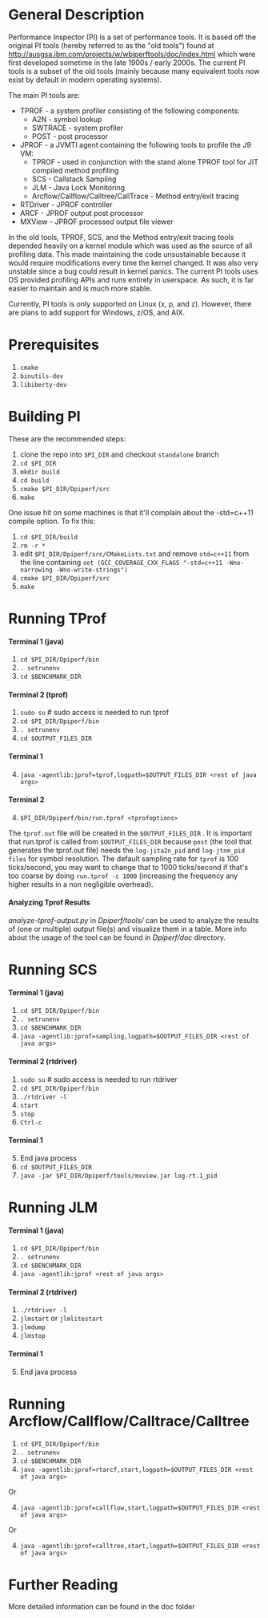 # General Description
Performance Inspector (PI) is a set of performance tools. It is based off
the original PI tools (hereby referred to as the "old tools") found at 
http://ausgsa.ibm.com/projects/w/wbiperftools/doc/index.html which were first 
developed sometime in the late 1900s / early 2000s. The current PI tools is a 
subset of the old tools (mainly because many equivalent tools now exist by 
default in modern operating systems).

The main PI tools are:
* TPROF - a system profiler consisting of the following components:
   * A2N - symbol lookup
   * SWTRACE - system profiler
   * POST - post processor
* JPROF - a JVMTI agent containing the following tools to profile the J9 VM:
   * TPROF - used in conjunction with the stand alone TPROF tool for JIT compiled method profiling
   * SCS - Callstack Sampling
   * JLM - Java Lock Monitoring
   * Arcflow/Callflow/Calltree/CallTrace - Method entry/exit tracing
* RTDriver - JPROF controller
* ARCF - JPROF output post processor
* MXView - JPROF processed output file viewer

In the old tools, TPROF, SCS, and the Method entry/exit tracing tools depended 
heavily on a kernel module which was used as the source of all profiling data.
This made maintaining the code unsustainable because it would require modifications 
every time the kernel changed. It was also very unstable since a bug could result 
in kernel panics. The current PI tools uses OS provided profiling APIs and runs 
entirely in userspace. As such, it is far easier to maintain and is much more stable. 

Currently, PI tools is only supported on Linux (x, p, and z). However, there are plans 
to add support for Windows, z/OS, and AIX.

# Prerequisites
1. `cmake`
2. `binutils-dev`
3. `libiberty-dev`

# Building PI
These are the recommended steps:
1. clone the repo into `$PI_DIR` and checkout `standalone` branch
2. `cd $PI_DIR`
3. `mkdir build`
4. `cd build`
5. `cmake $PI_DIR/Dpiperf/src`
6. `make`

One issue hit on some machines is that it'll complain about the -std=c++11 
compile option. To fix this:
1. `cd $PI_DIR/build`
2. `rm -r *`
3. edit `$PI_DIR/Dpiperf/src/CMakeLists.txt` and remove `std=c++11` from the line containing 
`set (GCC_COVERAGE_CXX_FLAGS "-std=c++11 -Wno-narrowing -Wno-write-strings")`
4. `cmake $PI_DIR/Dpiperf/src`
5. `make`

# Running TProf
#### Terminal 1 (java)
1. `cd $PI_DIR/Dpiperf/bin`
2. `. setrunenv`
3. `cd $BENCHMARK_DIR`

#### Terminal 2 (tprof)
1. `sudo su` # sudo access is needed to run tprof
2. `cd $PI_DIR/Dpiperf/bin`
3. `. setrunenv`
4. `cd $OUTPUT_FILES_DIR`

#### Terminal 1
4. `java -agentlib:jprof=tprof,logpath=$OUTPUT_FILES_DIR <rest of java args>`

#### Terminal 2
4. `$PI_DIR/Dpiperf/bin/run.tprof <tprofoptions>`

The `tprof.out` file will be created in the `$OUTPUT_FILES_DIR` . It is important 
that run.tprof is called from `$OUTPUT_FILES_DIR` because `post` (the tool that 
generates the tprof.out file) needs the `log-jita2n_pid` and `log-jtnm_pid files` 
for symbol resolution. The default sampling rate for `tprof` is 100 ticks/second, 
you may want to change that to 1000 ticks/second if that's too coarse 
by doing `run.tprof -c 1000` (increasing the frequency any higher results in a 
non negligible overhead).

#### Analyzing Tprof Results

_analyze-tprof-output.py_ in _Dpiperf/tools/_ can be used to analyze the results of (one or multiple) output file(s) and visualize them in a table. More info about the usage of the tool can be found in _Dpiperf/doc_ directory.

# Running SCS
#### Terminal 1 (java)
1. `cd $PI_DIR/Dpiperf/bin`
2. `. setrunenv`
3. `cd $BENCHMARK_DIR`
4. `java -agentlib:jprof=sampling,logpath=$OUTPUT_FILES_DIR <rest of java args>`

#### Terminal 2 (rtdriver)
1. `sudo su` # sudo access is needed to run rtdriver
2. `cd $PI_DIR/Dpiperf/bin`
3. `./rtdriver -l`
4. `start`
5. `stop`
6. `Ctrl-c`

#### Terminal 1
5. End java process
6. `cd $OUTPUT_FILES_DIR`
7. `java -jar $PI_DIR/Dpiperf/tools/mxview.jar log-rt.1_pid`

# Running JLM
#### Terminal 1 (java)
1. `cd $PI_DIR/Dpiperf/bin`
2. `. setrunenv`
3. `cd $BENCHMARK_DIR`
4. `java -agentlib:jprof <rest of java args>`

#### Terminal 2 (rtdriver)
1. `./rtdriver -l`
2. `jlmstart` or `jlmlitestart`
3. `jlmdump`
4. `jlmstop`

#### Terminal 1
5. End java process

# Running Arcflow/Callflow/Calltrace/Calltree
1. `cd $PI_DIR/Dpiperf/bin`
2. `. setrunenv`
3. `cd $BENCHMARK_DIR`
4. `java -agentlib:jprof=rtarcf,start,logpath=$OUTPUT_FILES_DIR <rest of java args>`

Or

4. `java -agentlib:jprof=callflow,start,logpath=$OUTPUT_FILES_DIR <rest of java args>`

Or

4. `java -agentlib:jprof=calltree,start,logpath=$OUTPUT_FILES_DIR <rest of java args>`

# Further Reading
More detailed information can be found in the doc folder

